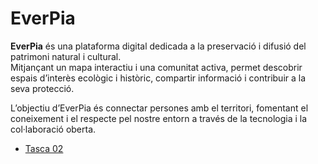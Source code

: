 # EverPia

**EverPia** és una plataforma digital dedicada a la preservació i difusió del patrimoni natural i cultural.  
Mitjançant un mapa interactiu i una comunitat activa, permet descobrir espais d’interès ecològic i històric, compartir informació i contribuir a la seva protecció.  

L’objectiu d’EverPia és connectar persones amb el territori, fomentant el coneixement i el respecte pel nostre entorn a través de la tecnologia i la col·laboració oberta.

- [Tasca 02](t02)
